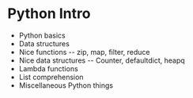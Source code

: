 # Python Intro

* Python basics
* Data structures
* Nice functions -- zip, map, filter, reduce
* Nice data structures -- Counter, defaultdict, heapq
* Lambda functions
* List comprehension
* Miscellaneous Python things